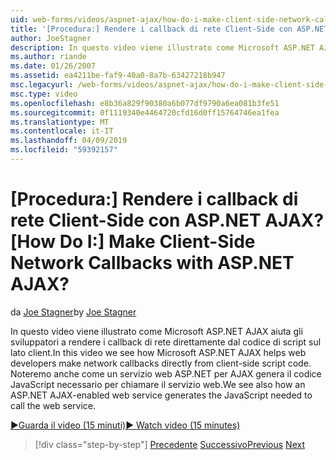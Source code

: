 ```yaml
---
uid: web-forms/videos/aspnet-ajax/how-do-i-make-client-side-network-callbacks-with-aspnet-ajax
title: '[Procedura:] Rendere i callback di rete Client-Side con ASP.NET AJAX? | Microsoft Docs'
author: JoeStagner
description: In questo video viene illustrato come Microsoft ASP.NET AJAX aiuta gli sviluppatori a rendere i callback di rete direttamente dal codice di script sul lato client. Vediamo anche come un ASP.NET...
ms.author: riande
ms.date: 01/26/2007
ms.assetid: ea4211be-faf9-40a0-8a7b-63427218b947
msc.legacyurl: /web-forms/videos/aspnet-ajax/how-do-i-make-client-side-network-callbacks-with-aspnet-ajax
msc.type: video
ms.openlocfilehash: e8b36a829f90380a6b077df9790a6ea081b3fe51
ms.sourcegitcommit: 0f1119340e4464720cfd16d0ff15764746ea1fea
ms.translationtype: MT
ms.contentlocale: it-IT
ms.lasthandoff: 04/09/2019
ms.locfileid: "59392157"
---
```

# <a name="how-do-i-make-client-side-network-callbacks-with-aspnet-ajax"></a><span data-ttu-id="95a8c-105">[Procedura:] Rendere i callback di rete Client-Side con ASP.NET AJAX?</span><span class="sxs-lookup"><span data-stu-id="95a8c-105">[How Do I:] Make Client-Side Network Callbacks with ASP.NET AJAX?</span></span>

<span data-ttu-id="95a8c-106">da [Joe Stagner](https://github.com/JoeStagner)</span><span class="sxs-lookup"><span data-stu-id="95a8c-106">by [Joe Stagner](https://github.com/JoeStagner)</span></span>

<span data-ttu-id="95a8c-107">In questo video viene illustrato come Microsoft ASP.NET AJAX aiuta gli sviluppatori a rendere i callback di rete direttamente dal codice di script sul lato client.</span><span class="sxs-lookup"><span data-stu-id="95a8c-107">In this video we see how Microsoft ASP.NET AJAX helps web developers make network callbacks directly from client-side script code.</span></span> <span data-ttu-id="95a8c-108">Noteremo anche come un servizio web ASP.NET per AJAX genera il codice JavaScript necessario per chiamare il servizio web.</span><span class="sxs-lookup"><span data-stu-id="95a8c-108">We see also how an ASP.NET AJAX-enabled web service generates the JavaScript needed to call the web service.</span></span>

[<span data-ttu-id="95a8c-109">&#9654;Guarda il video (15 minuti)</span><span class="sxs-lookup"><span data-stu-id="95a8c-109">&#9654; Watch video (15 minutes)</span></span>](https://channel9.msdn.com/Blogs/ASP-NET-Site-Videos/how-do-i-make-client-side-network-callbacks-with-aspnet-ajax)

> [!div class="step-by-step"]
> <span data-ttu-id="95a8c-110">[Precedente](how-do-i-implement-dynamic-partial-page-updates-with-aspnet-ajax.md)
> [Successivo](how-do-i-add-aspnet-ajax-features-to-an-existing-web-application.md)</span><span class="sxs-lookup"><span data-stu-id="95a8c-110">[Previous](how-do-i-implement-dynamic-partial-page-updates-with-aspnet-ajax.md)
[Next](how-do-i-add-aspnet-ajax-features-to-an-existing-web-application.md)</span></span>
